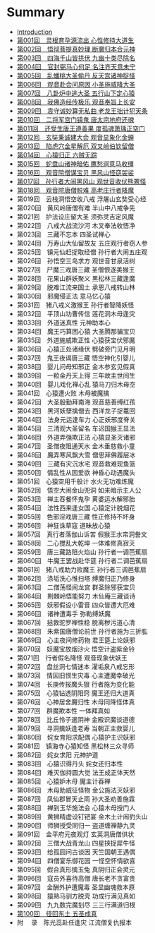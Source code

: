 # Summary

* [Introduction](README.md)
* [第001回　灵根育孕源流出 心性修持大道生](di_001_hui_ling_gen_yu_yun_yuan_liu_chu_xin_xing_xiu_chi_da_dao_sheng.md)
* [第002回　悟彻菩提真妙理 断魔归本合元神](di_002_hui_wu_che_pu_ti_zhen_miao_li_duan_mo_gui_ben_he_yuan_shen.md)
* [第003回　四海千山皆拱伏 九幽十类尽除名](di_003_hui_si_hai_qian_shan_jie_gong_fu_jiu_you_shi_lei_jin_chu_ming.md)
* [第004回　官封弼马心何足 名注齐天意未宁](di_004_hui_guan_feng_bi_ma_xin_he_zu_ming_zhu_qi_tian_yi_wei_ning.md)
* [第005回　乱蟠桃大圣偷丹 反天宫诸神捉怪](di_005_hui_luan_pan_tao_da_sheng_tou_dan_fan_tian_gong_zhu_shen_zhuo_guai.md)
* [第006回　观音赴会问原因 小圣施威降大圣](di_006_hui_guan_yin_fu_hui_wen_yuan_yin_xiao_sheng_shi_wei_jiang_da_sheng.md)
* [第007回　八卦炉中逃大圣 五行山下定心猿](di_007_hui_ba_gua_lu_zhong_tao_da_sheng_wu_xing_shan_xia_ding_xin_yuan.md)
* [第008回　我佛造经传极乐 观音奉旨上长安](di_008_hui_wo_fo_zao_jing_chuan_ji_le_guan_yin_feng_zhi_shang_chang_an.md)
* [第009回　袁守诚妙算无私曲 老龙王拙计犯天条](di_009_hui_yuan_shou_cheng_miao_suan_wu_si_qu_lao_long_wang_zhuo_ji_fan_tian_tiao.md)
* [第010回　二将军宫门镇鬼 唐太宗地府还魂](di_010_hui_er_jiang_jun_gong_men_zhen_gui_tang_tai_zong_di_fu_huan_hun.md)
* [第011回　还受生唐王遵善果 度孤魂萧瑀正空门](di_011_hui_huan_shou_sheng_tang_wang_zun_shan_guo_du_gu_hun_xiao_yu_zheng_kong_men.md)
* [第012回　玄奘秉诚建大会 观音显象化金蝉](di_012_hui_xuan_zang_bing_cheng_jian_da_hui_guan_yin_xian_xiang_hua_jin_chan.md)
* [第013回　陷虎穴金星解厄 双叉岭伯钦留僧](di_013_hui_xian_hu_xue_jin_xing_jie_e_shuang_cha_ling_bo_qin_liu_seng.md)
* [第014回　心猿归正 六贼无踪](di_014_hui_xin_yuan_gui_zheng_liu_zei_wu_zong.md)
* [第015回　蛇盘山诸神暗佑 鹰愁涧意马收缰](di_015_hui_she_pan_shan_zhu_shen_an_you_ying_chou_jian_yi_ma_shou_jiang.md)
* [第016回　观音院僧谋宝贝 黑风山怪窃袈裟](di_016_hui_guan_yin_yuan_seng_mou_bao_bei_hei_feng_shan_guai_qie_jia_sha.md)
* [第017回　孙行者大闹黑风山 观世音收伏熊罴怪](di_017_hui_sun_xing_zhe_da_nao_hei_feng_shan_guan_shi_yin_shou_fu_xiong_pi_guai.md)
* [第018回　观音院唐僧脱难 高老庄行者降魔](di_018_hui_guan_yin_yuan_tang_seng_tuo_nan_gao_lao_zhuang_xing_zhe_jiang_mo.md)
* 第019回　云栈洞悟空收八戒 浮屠山玄奘受心经
* 第020回　黄风岭唐僧有难 半山中八戒争先
* 第021回　护法设庄留大圣 须弥灵吉定风魔
* 第022回　八戒大战流沙河 木叉奉法收悟净
* 第023回　三藏不忘本 四圣试禅心
* 第024回　万寿山大仙留故友 五庄观行者窃人参
* 第025回　镇元仙赶捉取经僧 孙行者大闹五庄观
* 第026回　孙悟空三岛求方 观世音甘泉活树
* 第027回　尸魔三戏唐三藏 圣僧恨逐美猴王
* 第028回　花果山群妖聚义 黑松林三藏逢魔
* 第029回　脱难江流来国土 承恩八戒转山林
* 第030回　邪魔侵正法 意马忆心猿
* 第031回　猪八戒义激猴王 孙行者智降妖怪
* 第032回　平顶山功曹传信 莲花洞木母逢灾
* 第033回　外道迷真性 元神助本心
* 第034回　魔王巧算困心猿 大圣腾那骗宝贝
* 第035回　外道施威欺正性 心猿获宝伏邪魔
* 第036回　心猿正处诸缘伏 劈破旁门见月明
* 第037回　鬼王夜谒唐三藏 悟空神化引婴儿
* 第038回　婴儿问母知邪正 金木参玄见假真
* 第039回　一粒金丹天上得 三年故主世间生
* 第040回　婴儿戏化禅心乱 猿马刀归木母空
* 第041回　心猿遭火败 木母被魔擒
* 第042回　大圣殷勤拜南海 观音慈善缚红孩
* 第043回　黑河妖孽擒僧去 西洋龙子捉鼍回
* 第044回　法身元运逢车力 心正妖邪度脊关
* 第045回　三清观大圣留名 车迟国猴王显法
* 第046回　外道弄强欺正法 心猿显圣灭诸邪
* 第047回　圣僧夜阻通天水 金木垂慈救小童
* 第048回　魔弄寒风飘大雪 僧思拜佛履层冰
* 第049回　三藏有灾沉水宅 观音救难现鱼篮
* 第050回　情乱性从因爱欲 神昏心动遇魔头
* 第051回　心猿空用千般计 水火无功难炼魔
* 第052回　悟空大闹金山兜洞 如来暗示主人公
* 第053回　禅主吞餐怀鬼孕 黄婆运水解邪胎
* 第054回　法性西来逢女国 心猿定计脱烟花
* 第055回　色邪淫戏唐三藏 性正修持不坏身
* 第056回　神狂诛草寇 道昧放心猿
* 第057回　真行者落伽山诉苦 假猴王水帘洞誊文
* 第058回　二心搅乱大乾坤 一体难修真寂灭
* 第059回　唐三藏路阻火焰山 孙行者一调芭蕉扇
* 第060回　牛魔王罢战赴华筵 孙行者二调芭蕉扇
* 第061回　猪八戒助力败魔王 孙行者三调芭蕉扇
* 第062回　涤垢洗心惟扫塔 缚魔归正乃修身
* 第063回　二僧荡怪闹龙宫 群圣除邪获宝贝
* 第064回　荆棘岭悟能努力 木仙庵三藏谈诗
* 第065回　妖邪假设小雷音 四众皆遭大厄难
* 第066回　诸神遭毒手 弥勒缚妖魔
* 第067回　拯救驼罗禅性稳 脱离秽污道心清
* 第068回　朱紫国唐僧论前世 孙行者施为三折肱
* 第069回　心主夜间修药物 君王筵上论妖邪
* 第070回　妖魔宝放烟沙火 悟空计盗紫金铃
* 第071回　行者假名降怪 观音现象伏妖王
* 第072回　盘丝洞七情迷本 濯垢泉八戒忘形
* 第073回　情因旧恨生灾毒 心主遭魔幸破光
* 第074回　长庚传报魔头狠 行者施为变化能
* 第075回　心猿钻透阴阳窍 魔王还归大道真
* 第076回　心神居舍魔归性 木母同降怪体真
* 第077回　群魔欺本性 一体拜真如
* 第078回　比丘怜子遣阴神 金殿识魔谈道德
* 第079回　寻洞擒妖逢老寿 当朝正主救婴儿
* 第080回　姹女育阳求配偶 心猿护主识妖邪
* 第081回　镇海寺心猿知怪 黑松林三众寻师
* 第082回　姹女求阳 元神护道
* 第083回　心猿识得丹头 姹女还归本性
* 第084回　难灭伽持圆大觉 法王成正体天然
* 第085回　心猿妒木母 魔主计吞禅
* 第086回　木母助威征怪物 金公施法灭妖邪
* 第087回　凤仙郡冒天止雨 孙大圣劝善施霖
* 第088回　禅到玉华施法会 心猿木母授门人
* 第089回　黄狮精虚设钉钯宴 金木土计闹豹头山
* 第090回　师狮授受同归一 盗道缠禅静九灵
* 第091回　金平府元夜观灯 玄英洞唐僧供状
* 第092回　三僧大战青龙山 四星挟捉犀牛怪
* 第093回　给孤园问古谈因 天竺国朝王遇偶
* 第094回　四僧宴乐御花园 一怪空怀情欲喜
* 第095回　假合真形擒玉兔 真阴归正会灵元
* 第096回　寇员外喜待高僧 唐长老不贪富贵
* 第097回　金酬外护遭魔毒 圣显幽魂救本原
* 第098回　猿熟马驯方脱壳 功成行满见真如
* 第099回　九九数完魔刬尽 三三行满道归根
* [第100回　径回东土 五圣成真](di_100_hui_jing_hui_dong_tu_wu_sheng_cheng_zhen.md)
* 附　 录　陈光蕊赴任逢灾 江流僧复仇报本

